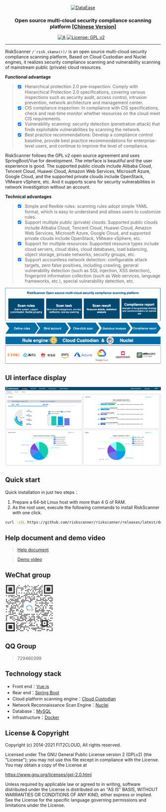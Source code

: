 <p align="center"><a href="https://riskscanner.io"><img src="https://fit2cloud2-offline-installer.oss-cn-beijing.aliyuncs.com/riskscanner/img/logo-dark.png" alt="DataEase" width="300" /></a></p>
<h3 align="center">Open source multi-cloud security compliance scanning platform <a href="https://github.com/riskscanner/riskscanner/blob/master/README.md">[Chinese Version]</a></h3>

<p align="center">
  <a href="https://app.codacy.com/gh/riskscanner/riskscanner?utm_source=github.com&utm_medium=referral&utm_content=riskscanner/riskscanner&utm_campaign=Badge_Grade"><img src="https://api.codacy.com/project/badge/Grade/956d688c965044d49ec807817efd3ca0" alt="A"></a>
  <a href="https://www.gnu.org/licenses/old-licenses/gpl-2.0"><img src="https://img.shields.io/github/license/riskscanner/riskscanner?color=%00468F&style=flat-square" alt="License: GPL v2"></a>
  <a href="https://github.com/riskscanner/riskscanner/releases/latest"><img src="https://img.shields.io/github/v/release/riskscanner/riskscanner" alt=""></a>
  <a href="https://github.com/riskscanner/riskscanner"><img src="https://img.shields.io/github/stars/riskscanner/riskscanner?color=%231890FF&style=flat-square" alt=""></a>
  <a href="https://github.com/riskscanner/riskscanner/releases"><img src="https://img.shields.io/github/downloads/riskscanner/riskscanner/total" alt=""></a>
</p>
<hr />

RiskScanner `/ˈrɪskˌskænə(r)/` is an open source multi-cloud security compliance scanning platform, Based on Cloud Custodian and Nuclei engines, it realizes security compliance scanning and vulnerability scanning of mainstream public (private) cloud resources.

**Functional advantage**

> - [x] Hierarchical protection 2.0 pre-inspection: Comply with Hierarchical Protection 2.0 specifications, covering various inspections such as security audit, access control, intrusion prevention, network architecture and management center.
> - [x] CIS compliance inspection: In compliance with CIS specifications, check and real-time monitor whether resources on the cloud meet CIS requirements.
> - [x] Vulnerability scanning: security detection (penetration attack) that finds exploitable vulnerabilities by scanning the network.
> - [x] Best practice recommendations: Develop a compliance control baseline, provide best practice recommendations for enterprise-level users, and continue to improve the level of compliance.

RiskScanner follows the GPL v2 open source agreement and uses SpringBoot/Vue for development. The interface is beautiful and the user experience is good. The supported public clouds include Alibaba Cloud, Tencent Cloud, Huawei Cloud, Amazon Web Services, Microsoft Azure, Google Cloud, and the supported private clouds include OpenStack, VMware vSphere, etc. And it supports scans for security vulnerabilities in network investigation without an account.

**Technical advantages**

> - [x] Simple and flexible rules: scanning rules adopt simple YAML format, which is easy to understand and allows users to customize rules.
> - [x] Support multiple public (private) clouds: Supported public clouds include Alibaba Cloud, Tencent Cloud, Huawei Cloud, Amazon Web Services, Microsoft Azure, Google Cloud, and supported private clouds include OpenStack, VMware vSphere, etc.
> - [x] Support for multiple resources: Supported resource types include cloud servers, cloud disks, cloud databases, load balancing, object storage, private networks, security groups, etc.
> - [x] Support accountless network detection: configurable attack targets, zero false positives, including crawling, general vulnerability detection (such as SQL injection, XSS detection), fingerprint information collection (such as Web services, language frameworks, etc.), special vulnerability detection, etc.

![Functional architecture](./frontend/src/assets/img/readme/functional-architecture-en.png)

## UI interface display

![UI interface display](./frontend/src/assets/img/readme/dashboard-en.png)

## Quick start

Quick installation in just two steps：

1.  Prepare a 64-bit Linux host with more than 4 G of RAM.
2.  As the root user, execute the following commands to install RiskScanner with one click.

```sh
curl -sSL https://github.com/riskscanner/riskscanner/releases/latest/download/quick_start.sh | sh
```

## Help document and demo video

> [Help document](https://docs.riskscanner.io/)

> [Demo video](https://www.bilibili.com/video/BV12p4y1b7Ud)

## WeChat group

<img src="./frontend/src/assets/img/readme/wechat-group.png" width="156" height="156"/>

## QQ Group

> 729460399

## Technology stack

- Front end：[Vue.js](https://vuejs.org/)
- Rear end：[Spring Boot](https://www.tutorialspoint.com/spring_boot/spring_boot_introduction.htm)
- Cloud platform scanning engine：[Cloud Custodian](https://github.com/cloud-custodian/cloud-custodian)
- Network Reconnaissance Scan Engine：[Nuclei](https://github.com/projectdiscovery/nuclei)
- Database：[MySQL](https://www.mysql.com/)
- Infrastructure：[Docker](https://www.docker.com/)

## License & Copyright

Copyright (c) 2014-2021 FIT2CLOUD, All rights reserved.

Licensed under The GNU General Public License version 2 (GPLv2) (the "License"); you may not use this file except in compliance with the License. You may obtain a copy of the License at

https://www.gnu.org/licenses/gpl-2.0.html

Unless required by applicable law or agreed to in writing, software distributed under the License is distributed on an "AS IS" BASIS, WITHOUT WARRANTIES OR CONDITIONS OF ANY KIND, either express or implied. See the License for the specific language governing permissions and limitations under the License.
